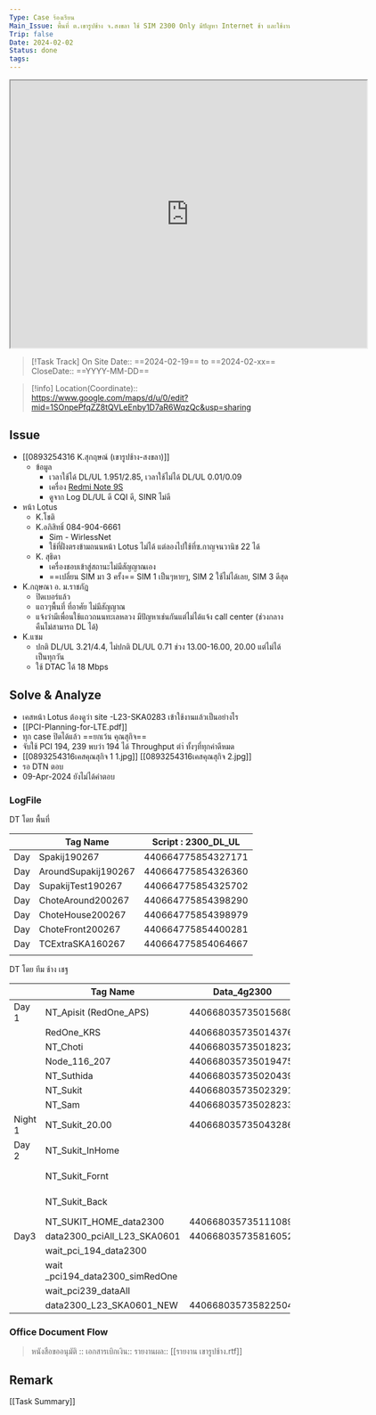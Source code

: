 ```yaml
---
Type: Case ร้องเรียน
Main_Issue: พื้นที่ ต.เขารูปช้าง จ.สงขลา ใช้ SIM 2300 Only มีปัญหา Internet ช้า และใช้งานไม่ได้
Trip: false
Date: 2024-02-02
Status: done
tags:
---
```


<iframe src="https://www.google.com/maps/d/embed?mid=1SOnpePfqZZ8tQVLeEnby1D7aR6WqzQc&ehbc=2E312F" width="640" height="480"></iframe>

>[!Task Track]
>On Site Date::   ==2024-02-19==  to ==2024-02-xx==
>CloseDate::   ==YYYY-MM-DD==

>[!info]
>Location(Coordinate)::  https://www.google.com/maps/d/u/0/edit?mid=1SOnpePfqZZ8tQVLeEnby1D7aR6WqzQc&usp=sharing


## Issue
- [[0893254316 K.สุกฤษณ์  (เขารูปช้าง-สงขลา)]]
	- ข้อมูล
		- เวลาใช้ได้ DL/UL 1.951/2.85,  เวลาใช้ไม่ได้  DL/UL 0.01/0.09
		- เครื่อง [Redmi Note 9S](https://www.gizmochina.com/product/xiaomi-redmi-note-9s/)
		- ดูจาก Log DL/UL ดี CQI ดี, SINR ไม่ดี
- หน้า Lotus   
	- K.โชติ  
	- K.อภิสิทธิ์ 084-904-6661
		- Sim - WirlessNet
		- ใช้ที่ฝั่งตรงข้ามถนนหน้า Lotus ไม่ได้ แต่ลองไปใช้ที่ซ.กาญจนวานิช 22 ได้ 
	- K. สุธิดา
		- เครื่องชอบเข้าสู่สถานะไม่มีสัญญาณเอง 
		- ==เปลี่ยน SIM มา 3 ครั้ง==    SIM 1 เป็นๆหายๆ,    SIM 2 ใช้ไม่ได้เลย,    SIM 3 ดีสุด
- K.กฤษณา อ. ม.ราชภัฎ
	- ปิดเบอร์แล้ว
	- แถวๆพื้นที่ ที่อาศัย ไม่มีสัญญาณ
	- แจ้งว่ามีเพื่อนใช้แถวถนนทะเลหลวง มีปัญหาเช่นกันแต่ไม่ได้แจ้ง call center (ช่วงกลางคืนไม่สามารถ DL ได้)
- K.แซม 
	- ปกติ DL/UL 3.21/4.4,  ไม่ปกติ DL/UL 0.71 ช่วง 13.00-16.00, 20.00 แต่ไม่ได้เป็นทุกวัน
	- ใช้ DTAC ได้ 18 Mbps


## Solve & Analyze
- เคสหน้า Lotus ต้องดูว่า site -L23-SKA0283  เข้าใช้งานแล้วเป็นอย่างไร
- [[PCI-Planning-for-LTE.pdf]]
- ทุก case ปิดได้แล้ว ==ยกเว้น คุณสุกิจ==
- จับใช้ PCI 194, 239 พบว่า 194 ได้ Throughput ตำ่ ทั้งๆที่ทุกค่าดีหมด
- [[0893254316เคสคุณสุกิจ 1 1.jpg]]   [[0893254316เคสคุณสุกิจ 2.jpg]]
- รอ DTN ตอบ
- 09-Apr-2024 ยังไม่ได้คำตอบ

### LogFile
DT โดย พื้นที่

|     | Tag Name            | Script : 2300_DL_UL |
| --- | ------------------- | ------------------- |
| Day | Spakij190267        | 440664775854327171  |
| Day | AroundSupakij190267 | 440664775854326360  |
| Day | SupakijTest190267   | 440664775854325702  |
| Day | ChoteAround200267   | 440664775854398290  |
| Day | ChoteHouse200267    | 440664775854398979  |
| Day | ChoteFront200267    | 440664775854400281  |
| Day | TCExtraSKA160267    | 440664775854064667  |
|     |                     |                     |

DT โดย ทีม ช้าง เชฐ

|         | Tag Name                        | Data_4g2300         | Data_All                              | 2300 Wait pci      |            |
| ------- | ------------------------------- | ------------------- | ------------------------------------- | ------------------ | ---------- |
| Day 1   | NT_Apisit (RedOne_APS)          | 440668035735015680, | 478194109892972775                    |                    |            |
|         | RedOne_KRS                      | 440668035735014376, | 478194109892971446                    |                    |            |
|         | NT_Choti                        | 440668035735018232, | 478194109892975351                    |                    |            |
|         | Node_116_207                    | 440668035735019475, |                                       |                    |            |
|         | NT_Suthida                      | 440668035735020439, | 478194109892977557                    |                    |            |
|         | NT_Sukit                        | 440668035735023291, | 478194109892980412,478239112560307924 |                    |            |
|         | NT_Sam                          | 440668035735028233, | 478239112560312892,478194109892985365 |                    |            |
| Night 1 | NT_Sukit_20.00                  | 440668035735043286, | 478194109893000392                    |                    |            |
| Day 2   | NT_Sukit_InHome                 |                     | 478194109893068221,                   |                    |            |
|         | NT_Sukit_Fornt                  |                     | 478194109893069060,                   |                    | SIM ลูกค้า |
|         | NT_Sukit_Back                   |                     | 478194109893069979,                   |                    | SIM ลูกค้า |
|         | NT_SUKIT_HOME_data2300          | 440668035735111089, |                                       |                    |            |
| Day3    | data2300_pciAll_L23_SKA0601     | 440668035735816052  |                                       |                    |            |
|         | wait_pci_194_data2300           |                     |                                       | 478239112561100696 |            |
|         | wait _pci194_data2300_simRedOne |                     |                                       | 478194109893773195 | SIM redONE |
|         | wait_pci239_dataAll             |                     |                                       | 478239112561107281 |            |
|         | data2300_L23_SKA0601_NEW        | 440668035735822504  |                                       |                    |            |

### Office Document Flow
>หนังสือขออนุมัติ :: 
>เอกสารเบิกเงิน::
>รายงานผล:: [[รายงาน เขารูปช้าง.rtf]]

## Remark





[[Task Summary]]




